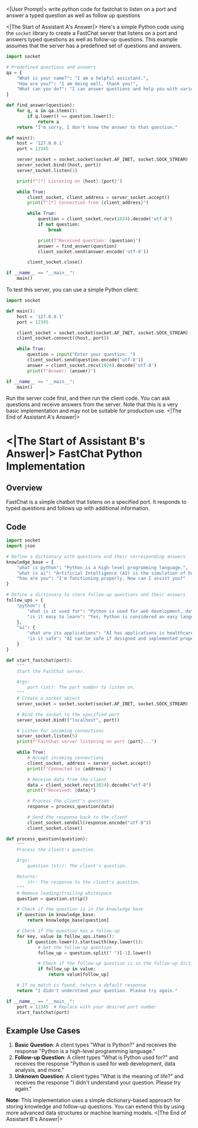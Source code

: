 <|User Prompt|>
write python code for fastchat to listen on a port and answer a typed question as well as follow up questions

<|The Start of Assistant A's Answer|>
Here's a simple Python code using the `socket` library to create a FastChat server that listens on a port and answers typed questions as well as follow-up questions. This example assumes that the server has a predefined set of questions and answers.

```python
import socket

# Predefined questions and answers
qa = {
    "What is your name?": "I am a helpful assistant.",
    "How are you?": "I am doing well, thank you!",
    "What can you do?": "I can answer questions and help you with various tasks.",
}

def find_answer(question):
    for q, a in qa.items():
        if q.lower() == question.lower():
            return a
    return "I'm sorry, I don't know the answer to that question."

def main():
    host = '127.0.0.1'
    port = 12345

    server_socket = socket.socket(socket.AF_INET, socket.SOCK_STREAM)
    server_socket.bind((host, port))
    server_socket.listen(1)

    print(f"[*] Listening on {host}:{port}")

    while True:
        client_socket, client_address = server_socket.accept()
        print(f"[*] Connection from {client_address}")

        while True:
            question = client_socket.recv(1024).decode('utf-8')
            if not question:
                break

            print(f"Received question: {question}")
            answer = find_answer(question)
            client_socket.send(answer.encode('utf-8'))

        client_socket.close()

if __name__ == "__main__":
    main()
```

To test this server, you can use a simple Python client:

```python
import socket

def main():
    host = '127.0.0.1'
    port = 12345

    client_socket = socket.socket(socket.AF_INET, socket.SOCK_STREAM)
    client_socket.connect((host, port))

    while True:
        question = input("Enter your question: ")
        client_socket.send(question.encode('utf-8'))
        answer = client_socket.recv(1024).decode('utf-8')
        print(f"Answer: {answer}")

if __name__ == "__main__":
    main()
```

Run the server code first, and then run the client code. You can ask questions and receive answers from the server. Note that this is a very basic implementation and may not be suitable for production use.
<|The End of Assistant A's Answer|>

<|The Start of Assistant B's Answer|>
**FastChat Python Implementation**
=====================================

**Overview**
------------

FastChat is a simple chatbot that listens on a specified port. It responds to typed questions and follows up with additional information.

**Code**
------

```python
import socket
import json

# Define a dictionary with questions and their corresponding answers
knowledge_base = {
    "what is python": "Python is a high-level programming language.",
    "what is ai": "Artificial Intelligence (AI) is the simulation of human intelligence in machines.",
    "how are you": "I'm functioning properly. How can I assist you?"
}

# Define a dictionary to store follow-up questions and their answers
follow_ups = {
    "python": {
        "what is it used for": "Python is used for web development, data analysis, and more.",
        "is it easy to learn": "Yes, Python is considered an easy language to learn."
    },
    "ai": {
        "what are its applications": "AI has applications in healthcare, finance, and transportation.",
        "is it safe": "AI can be safe if designed and implemented properly."
    }
}

def start_fastchat(port):
    """
    Start the FastChat server.

    Args:
        port (int): The port number to listen on.
    """
    # Create a socket object
    server_socket = socket.socket(socket.AF_INET, socket.SOCK_STREAM)

    # Bind the socket to the specified port
    server_socket.bind(("localhost", port))

    # Listen for incoming connections
    server_socket.listen(5)
    print(f"FastChat server listening on port {port}...")

    while True:
        # Accept incoming connections
        client_socket, address = server_socket.accept()
        print(f"Connected to {address}")

        # Receive data from the client
        data = client_socket.recv(1024).decode("utf-8")
        print(f"Received: {data}")

        # Process the client's question
        response = process_question(data)

        # Send the response back to the client
        client_socket.sendall(response.encode("utf-8"))
        client_socket.close()

def process_question(question):
    """
    Process the client's question.

    Args:
        question (str): The client's question.

    Returns:
        str: The response to the client's question.
    """
    # Remove leading/trailing whitespace
    question = question.strip()

    # Check if the question is in the knowledge base
    if question in knowledge_base:
        return knowledge_base[question]

    # Check if the question has a follow-up
    for key, value in follow_ups.items():
        if question.lower().startswith(key.lower()):
            # Get the follow-up question
            follow_up = question.split(" ")[-1].lower()

            # Check if the follow-up question is in the follow-up dictionary
            if follow_up in value:
                return value[follow_up]

    # If no match is found, return a default response
    return "I didn't understand your question. Please try again."

if __name__ == "__main__":
    port = 12345  # Replace with your desired port number
    start_fastchat(port)
```

**Example Use Cases**
--------------------

1. **Basic Question**: A client types "What is Python?" and receives the response "Python is a high-level programming language."
2. **Follow-up Question**: A client types "What is Python used for?" and receives the response "Python is used for web development, data analysis, and more."
3. **Unknown Question**: A client types "What is the meaning of life?" and receives the response "I didn't understand your question. Please try again."

**Note**: This implementation uses a simple dictionary-based approach for storing knowledge and follow-up questions. You can extend this by using more advanced data structures or machine learning models.
<|The End of Assistant B's Answer|>